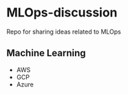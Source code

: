 # MLOps-discussion
Repo for sharing ideas related to MLOps

## Machine Learning

* AWS
* GCP
* Azure
